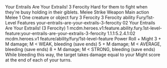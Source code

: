<ability>
  <name>Your Entrails Are Your Extrails!</name>
  <cost>3 Ferocity</cost>
  <flavor>Hard for them to fight when they&apos;re busy holding in their giblets.</flavor>
  <keywords>
    <keyword>Melee</keyword>
    <keyword>Strike</keyword>
    <keyword>Weapon</keyword>
  </keywords>
  <type>Main action</type>
  <distance>Melee 1</distance>
  <target>One creature or object</target>
  <metadata>
    <class>fury</class>
    <cost>3 Ferocity</cost>
    <cost_amount>3</cost_amount>
    <cost_resource>Ferocity</cost_resource>
    <feature_type>ability</feature_type>
    <file_dpath>Fury/1st-Level Features</file_dpath>
    <item_id>your-entrails-are-your-extrails-3-ferocity</item_id>
    <item_index>02</item_index>
    <item_name>Your Entrails Are Your Extrails! (3 Ferocity)</item_name>
    <level>1</level>
    <scc>mcdm.heroes.v1:feature.ability.fury.1st-level-feature:your-entrails-are-your-extrails-3-ferocity</scc>
    <scdc>1.1.1:5.2.4.1:02</scdc>
    <source>mcdm.heroes.v1</source>
    <type>feature/ability/fury/1st-level-feature</type>
  </metadata>
  <effects>
    <effect type="roll">
      <roll>Power Roll + Might</roll>
      <t1>3 + M damage; M &lt; WEAK, bleeding (save ends)</t1>
      <t2>5 + M damage; M &lt; AVERAGE, bleeding (save ends)</t2>
      <t3>8 + M damage; M &lt; STRONG, bleeding (save ends)</t3>
    </effect>
    <effect type="mundane">While bleeding this way, the target takes damage equal to your Might score at the end of each of your turns.</effect>
  </effects>
</ability>
